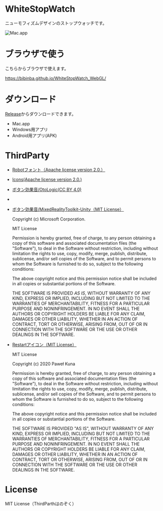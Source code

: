 # WhiteStopWatch

ニューモフィズムデザインのストップウォッチです。

![](https://cdn-ak.f.st-hatena.com/images/fotolife/b/bibinbaleo/20200724/20200724215708.png "Mac.app")

# ブラウザで使う
こちらからブラウザで使えます。

https://bibinba.github.io/WhiteStopWatch_WebGL/

# ダウンロード
[Release](https://github.com/bibinba/WhiteStopWatch/releases)からダウンロードできます。
- Mac.app
- Windows用アプリ
- Android用アプリ(APK)

# ThirdParty
- [Robotフォント（Apache license version 2.0.）](https://fonts.google.com/specimen/Roboto?preview.text=01:10.55&preview.text_type=custom)

- [Icons(Apache license version 2.0.)](https://material.io/resources/icons/?style=baseline)

- [ボタン効果音/OtoLogic(CC BY 4.0)](https://otologic.jp/free/se/motion-pop01.html)
- 
- [ボタン効果音/MixedRealityToolkit-Unity（MIT License）](https://github.com/microsoft/MixedRealityToolkit-Unity/tree/mrtk_development/Assets/MRTK/SDK/StandardAssets/Audio)


  Copyright (c) Microsoft Corporation.

  MIT License

  Permission is hereby granted, free of charge, to any person obtaining a copy
of this software and associated documentation files (the "Software"), to deal
in the Software without restriction, including without limitation the rights
to use, copy, modify, merge, publish, distribute, sublicense, and/or sell
copies of the Software, and to permit persons to whom the Software is
furnished to do so, subject to the following conditions:

  The above copyright notice and this permission notice shall be included in all
copies or substantial portions of the Software.

  THE SOFTWARE IS PROVIDED *AS IS*, WITHOUT WARRANTY OF ANY KIND, EXPRESS OR
IMPLIED, INCLUDING BUT NOT LIMITED TO THE WARRANTIES OF MERCHANTABILITY,
FITNESS FOR A PARTICULAR PURPOSE AND NONINFRINGEMENT. IN NO EVENT SHALL THE
AUTHORS OR COPYRIGHT HOLDERS BE LIABLE FOR ANY CLAIM, DAMAGES OR OTHER
LIABILITY, WHETHER IN AN ACTION OF CONTRACT, TORT OR OTHERWISE, ARISING FROM,
OUT OF OR IN CONNECTION WITH THE SOFTWARE OR THE USE OR OTHER DEALINGS IN THE
SOFTWARE.

- [Restartアイコン（MIT License）](https://github.com/tabler/tabler-icons)
  
  MIT License

  Copyright (c) 2020 Paweł Kuna

  Permission is hereby granted, free of charge, to any person obtaining a copy
of this software and associated documentation files (the "Software"), to deal
in the Software without restriction, including without limitation the rights
to use, copy, modify, merge, publish, distribute, sublicense, and/or sell
copies of the Software, and to permit persons to whom the Software is
furnished to do so, subject to the following conditions:

  The above copyright notice and this permission notice shall be included in all
copies or substantial portions of the Software.

  THE SOFTWARE IS PROVIDED "AS IS", WITHOUT WARRANTY OF ANY KIND, EXPRESS OR
IMPLIED, INCLUDING BUT NOT LIMITED TO THE WARRANTIES OF MERCHANTABILITY,
FITNESS FOR A PARTICULAR PURPOSE AND NONINFRINGEMENT. IN NO EVENT SHALL THE
AUTHORS OR COPYRIGHT HOLDERS BE LIABLE FOR ANY CLAIM, DAMAGES OR OTHER
LIABILITY, WHETHER IN AN ACTION OF CONTRACT, TORT OR OTHERWISE, ARISING FROM,
OUT OF OR IN CONNECTION WITH THE SOFTWARE OR THE USE OR OTHER DEALINGS IN THE
SOFTWARE.

# License
MIT License（ThirdParthはのぞく）
